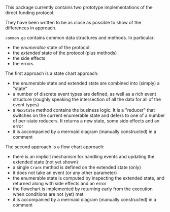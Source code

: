 This package currently contains two prototype implementations of the direct funding protocol.

They have been written to be as close as possible to show of the differences in approach.

`common.go` contains common data structures and methods. In particular:

- the _enumerable_ state of the protocol.
- the _extended_ state of the protocol (plus methods)
- the side effects
- the errors

The first approach is a state chart approach:

- the enumerable state and extended state are combined into (simply) a "state"
- a number of discrete event types are defined, as well as a rich event structure (roughly speaking the intersection of all the data for all of the event types)
- a `NexState` method contains the business logic. It is a "reducer" that switches on the current enumerable state and defers to one of a number of per-state reducers. It returns a new state, some side effects and an error
- it is accompanied by a mermaid diagram (manually constructed) in a comment

The second approach is a flow chart approach:

- there is an implicit mechanism for handling events and updating the extended state (not yet shown)
- a single `Crank` method is defined on the extended state (only)
- it does not take an event (or any other parameter)
- the enumerable state is computed by inspecting the extended state, and returned along with side effects and an error
- the flowchart is implemented by returning early from the execution when conditions are not (yet) met
- it is accompanied by a mermaid diagram (manually constructed) in a comment
